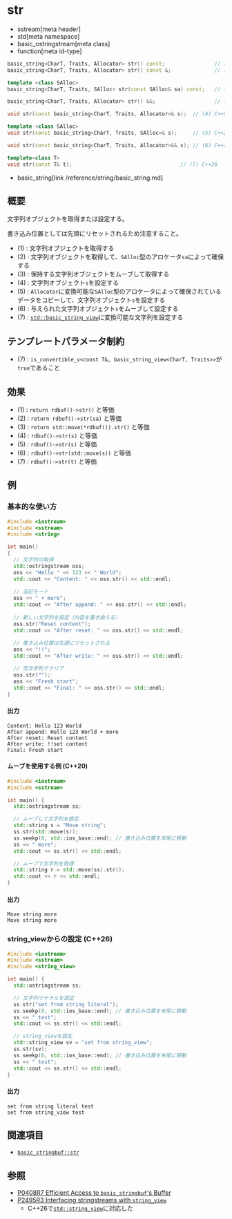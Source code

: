 # str
* sstream[meta header]
* std[meta namespace]
* basic_ostringstream[meta class]
* function[meta id-type]

```cpp
basic_string<CharT, Traits, Allocator> str() const;                // (1) C++03
basic_string<CharT, Traits, Allocator> str() const &;              // (1) C++20

template <class SAlloc>
basic_string<CharT, Traits, SAlloc> str(const SAlloc& sa) const;   // (2) C++20

basic_string<CharT, Traits, Allocator> str() &&;                   // (3) C++20

void str(const basic_string<CharT, Traits, Allocator>& s);  // (4) C++03

template <class SAlloc>
void str(const basic_string<CharT, Traits, SAlloc>& s);     // (5) C++20

void str(const basic_string<CharT, Traits, Allocator>&& s); // (6) C++20

template<class T>
void str(const T& t);                                   // (7) C++26
```
* basic_string[link /reference/string/basic_string.md]

## 概要
文字列オブジェクトを取得または設定する。

書き込み位置としては先頭にリセットされるため注意すること。

- (1) : 文字列オブジェクトを取得する
- (2) : 文字列オブジェクトを取得して、`SAlloc`型のアロケータ`sa`によって確保する
- (3) : 保持する文字列オブジェクトをムーブして取得する
- (4) : 文字列オブジェクト`s`を設定する
- (5) : `Allocator`に変換可能な`SAlloc`型のアロケータによって確保されているデータをコピーして、文字列オブジェクト`s`を設定する
- (6) : 与えられた文字列オブジェクト`s`をムーブして設定する
- (7) : [`std::basic_string_view`](/reference/string_view/basic_string_view.md)に変換可能な文字列を設定する

## テンプレートパラメータ制約
- (7) : `is_convertible_v<const T&, basic_string_view<CharT, Traits>>`が`true`であること

## 効果
- (1) : `return rdbuf()->str()` と等価
- (2) : `return rdbuf()->str(sa)` と等価
- (3) : `return std::move(*rdbuf()).str()` と等価
- (4) : `rdbuf()->str(s)` と等価
- (5) : `rdbuf()->str(s)` と等価
- (6) : `rdbuf()->str(std::move(s))` と等価
- (7) : `rdbuf()->str(t)` と等価

## 例
### 基本的な使い方
```cpp example
#include <iostream>
#include <sstream>
#include <string>

int main()
{
  // 文字列の取得
  std::ostringstream oss;
  oss << "Hello " << 123 << " World";
  std::cout << "Content: " << oss.str() << std::endl;
  
  // 追記モード
  oss << " + more";
  std::cout << "After append: " << oss.str() << std::endl;
  
  // 新しい文字列を設定（内容を置き換える）
  oss.str("Reset content");
  std::cout << "After reset: " << oss.str() << std::endl;
  
  // 書き込み位置は先頭にリセットされる
  oss << "!!";
  std::cout << "After write: " << oss.str() << std::endl;

  // 空文字列でクリア
  oss.str("");
  oss << "Fresh start";
  std::cout << "Final: " << oss.str() << std::endl;
}
```

#### 出力
```
Content: Hello 123 World
After append: Hello 123 World + more
After reset: Reset content
After write: !!set content
Final: Fresh start
```

#### ムーブを使用する例 (C++20)
```cpp example
#include <iostream>
#include <sstream>

int main() {
  std::ostringstream ss;

  // ムーブして文字列を設定
  std::string s = "Move string";
  ss.str(std::move(s));
  ss.seekp(0, std::ios_base::end); // 書き込み位置を末尾に移動
  ss << " more";
  std::cout << ss.str() << std::endl;

  // ムーブで文字列を取得
  std::string r = std::move(ss).str();
  std::cout << r << std::endl;
}
```

#### 出力
```
Move string more
Move string more
```


### string_viewからの設定 (C++26)
```cpp example
#include <iostream>
#include <sstream>
#include <string_view>

int main() {
  std::ostringstream ss;

  // 文字列リテラルを設定
  ss.str("set from string literal");
  ss.seekp(0, std::ios_base::end); // 書き込み位置を末尾に移動
  ss << " test";
  std::cout << ss.str() << std::endl;

  // string_viewを設定
  std::string_view sv = "set from string_view";
  ss.str(sv);
  ss.seekp(0, std::ios_base::end); // 書き込み位置を末尾に移動
  ss << " test";
  std::cout << ss.str() << std::endl;
}
```

#### 出力
```
set from string literal test
set from string_view test
```


## 関連項目
- [`basic_stringbuf::str`](../basic_stringbuf/str.md)


## 参照
- [P0408R7 Efficient Access to `basic_stringbuf`'s Buffer](https://www.open-std.org/jtc1/sc22/wg21/docs/papers/2019/p0408r7.pdf)
- [P2495R3 Interfacing stringstreams with `string_view`](https://www.open-std.org/jtc1/sc22/wg21/docs/papers/2023/p2495r3.pdf)
    - C++26で[`std::string_view`](/reference/string_view/basic_string_view.md)に対応した